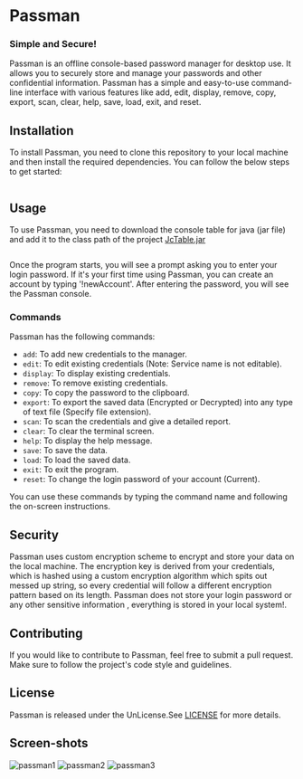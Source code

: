 # Passman
### Simple and Secure!
Passman is an offline console-based password manager for desktop use. It allows you to securely store and manage your passwords and other confidential information. Passman has a simple and easy-to-use command-line interface with various features like add, edit, display, remove, copy, export, scan, clear, help, save, load, exit, and reset.
## Installation

To install Passman, you need to clone this repository to your local machine and then install the required dependencies. You can follow the below steps to get started:

```bash

```

## Usage

To use Passman, you need to download the console table for java (jar file) and add it to the class path of the project [JcTable.jar](https://github.com/Cozmeh/ConsoleTable4java/releases/download/v1.0.0/jcTable.jar)

```bash

```

Once the program starts, you will see a prompt asking you to enter your login password. If it's your first time using Passman, you can create an account by typing '!newAccount'. After entering the password, you will see the Passman console.

### Commands

Passman has the following commands:

- `add`: To add new credentials to the manager.
- `edit`: To edit existing credentials (Note: Service name is not editable).
- `display`: To display existing credentials.
- `remove`: To remove existing credentials.
- `copy`: To copy the password to the clipboard.
- `export`: To export the saved data (Encrypted or Decrypted) into any type of text file (Specify file extension).
- `scan`: To scan the credentials and give a detailed report.
- `clear`: To clear the terminal screen.
- `help`: To display the help message.
- `save`: To save the data.
- `load`: To load the saved data.
- `exit`: To exit the program.
- `reset`: To change the login password of your account (Current).

You can use these commands by typing the command name and following the on-screen instructions.

## Security

Passman uses custom encryption scheme to encrypt and store your data on the local machine. The encryption key is derived from your credentials, which is hashed using a custom encryption algorithm which spits out messed up string, so every credential will follow a different encryption pattern based on its length. Passman does not store your login password or any other sensitive information , everything is stored in your local system!.

## Contributing

If you would like to contribute to Passman, feel free to submit a pull request. Make sure to follow the project's code style and guidelines.

## License

Passman is released under the UnLicense.See [LICENSE](https://unlicense.org/) for more details.

## Screen-shots

![passman1](https://github.com/Cozmeh/PassmanOfflline/assets/117145297/2cbb55b7-d64e-4824-9afe-51772d407de2)
![passman2](https://github.com/Cozmeh/PassmanOfflline/assets/117145297/37525076-c64e-43eb-8b6c-73fb5ce4ab14)
![passman3](https://github.com/Cozmeh/PassmanOfflline/assets/117145297/55b62f05-f8f0-4a95-aa1a-cff7f95ed782)
